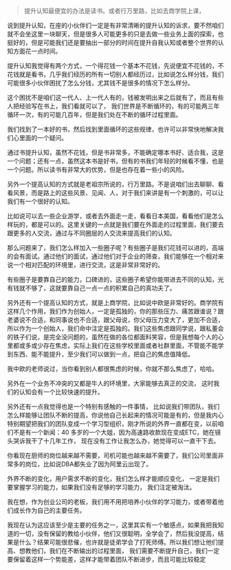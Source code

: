>提升认知最便宜的办法是读书。或者行万里路，比如去商学院上课，

说到提升认知，在座的小伙伴们一定是有非常清晰的提升认知的诉求，要不然咱们就不会坐这里一块聊天，但是很多人可能更多的只是去做一些业务上面的探索，也挺好的，但是可能我们还是要抽出一部分的时间在提升自我认知或者整个世界的认知方面花一点时间。

  

提升认知我觉得有两个方式，一个得花钱一个基本不花钱，先说便宜不花钱的，不花钱就是看书，几乎我们经历的所有一切别人都经历过，比如说怎么样分钱，我们可能很多小伙伴困扰了怎么分钱，尤其钱不是很多的情况下怎么样分。

  

这个困扰不是咱们这一代人、上一代人有的，钱被发明出来之后就有了，而且有些人把经验写在书上，我们看就可以了， 我们世界是不断循环的，有的可能两三年循环一次，有的可能几百年，但是我们处在不断的循环过程里面。

  

我们找到了一本好的书，然后找到里面循环的这些规律，也许可以非常快地解决我们心里面的一个疑问。

  

通过书提升认知，虽然不花钱，但是书非常多，不能确定哪本书好、适合我，这是一个问题；还有一点，虽然这本书是好书，但有的书我们年轻的时候看不懂，也是一个问题。所以读书有非常大的优势，但是也存在着一些小的风险。

  

另外一个提高认知的方式就是老祖宗所说的，行万里路。不是说咱们出去聊聊、看看风景，而是路上的这些风景、见闻、人，对于我们来讲是有一个刺激的，可以让我们有一个很好的认知。

  

比如说可以去一些企业游学，或者去外面走一走，看看日本美国，看看他们是怎么样玩的，都是可以的。这里关键的一点就是我们要在外面走的过程里面，我们要去跟更多的人交流，通过与不同圈层的人交流来提高我们的认知。

  

那么问题来了，我们怎么样加入一些圈子呢？有些圈子是我们花钱可以进的，高端的会有面试。通过他们的面试，通过他们对于企业的筛查，我们能够在一个相对来说一个相对匹配的环境里，进行交流，这是非常非常好的。

  

有些圈子是要靠自己的能力，口碑进的，这些圈子希望你能带进去不同的认知，光有钱就不够了，这就要靠自己一点一点的积累自己的真功夫了。

  

另外还有一个提高认知的方式，就是上商学院，比如说中欧是非常好的。商学院有这样几个作用，我们作为创始人，一定是孤独的，你的那些压力、痛苦跟谁说？跟老婆说不合适，和同事说也不合适，跟父母说，你父母压力变大了，更加不合适，所以作为一个创始人，我们命中注定是孤独的。我们这些焦虑跟同学说，跟私董会的铁子们说，是完全没问题的，虽然在做的各位都面料笑容，但是我想每个人的心里都或多或少存在焦虑，实际上我们在这些学校里面或者社群里面，不管能不能学到东西、能不能提升，至少我们可以做到一点，把自己的焦虑值降低。

  

我中欧的老师说过，当你看到别人都很焦虑的时候，你就不那么焦虑了，哈哈。

  

另外在一个业务不冲突的又都是牛人的环境里，大家能够去真正的交流， 这时我们的认知会有一个比较快速的提升。

  

另外还有一点我觉得也是一个特别有感触的一件事情， 比如说我们带团队，我们怎么样能够让团队不断的提高，你说他自己长起来的情况可能是有的，但是我内心特别期望把我们的团队变成一个学习型组织，刚才所说的外界一直都在变，以前咱们不是有一个新闻：40 多岁的一个大姐，因为高速路收款现在变成ETC，她在镜头哭诉我干了十几年工作， 现在没有工作让我怎么办，她觉得可以一直干下去。

  

你看现在厨师的岗位越来越不需要，司机可能也越来越不需要了，我们公司里面非常多的岗位，比如说DBA都失业了因为阿里云出现了。

  

外界不断的变化，用户需求不断的变化，我们怎么样才能顺应变化， 一定是我们要掌握学习的能力，如果我们没有足够的学习能力， 我们注定被淘汰。

  

我在想，作为创业公司的老板，我们用不用把培养小伙伴的学习能力，或者带着他们成长作为自己的主要任务。

  

我现在认为这应该至少是主要的任务之一，这里其实有一个敏感点，如果我把我知道的一切，没有保留的教给小伙伴，他们又很聪明，全学会了，然后我没提高，结果是什么？结果可能很悲催，也许就是徒弟学会了打死师傅。所以我们想让他们提高、想教他们，我们在不断输出的过程里面， 我们需要不断提升自己，我们一定要保留着这样一个势能差，这样才能带着团队不断进步，而且可能比较稳定